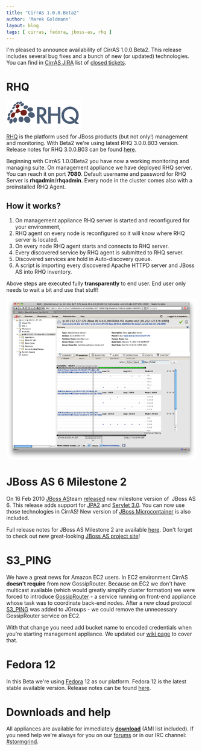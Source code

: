 ```yaml
---
title: "CirrAS 1.0.0.Beta2"
author: 'Marek Goldmann'
layout: blog
tags: [ cirras, fedora, jboss-as, rhq ]
---
```


I'm pleased to
announce availability of CirrAS 1.0.0.Beta2. This release includes
several bug fixes and a bunch of new (or updated) technologies. You
can find in
[CirrAS JIRA](https://jira.jboss.org/jira/browse/CIRRAS) list of
[closed tickets](https://jira.jboss.org/jira/browse/CIRRAS/fixforversion/12314209).

# RHQ

![image](/images/rhq_logo.png "RHQ")

[RHQ](http://www.rhq-project.org/display/RHQ/Home)
is the platform used for JBoss products (but not only!) management
and monitoring. With Beta2 we're using latest RHQ 3.0.0.B03
version. Release notes for RHQ 3.0.0.B03 can be found
[here](http://www.rhq-project.org/display/RHQ/Release+Notes+3.0.0.B03).

Beginning with CirrAS 1.0.0Beta2 you have now a working monitoring
and managing suite. On management appliance we have deployed RHQ
server. You can reach it on port **7080**. Default username and
password for RHQ Server is **rhqadmin**/**rhqadmin**. Every node in
the cluster comes also with a preinstalled RHQ Agent.
## How it works?

1.  On management appliance RHQ server is started and reconfigured
    for your environment,
2.  RHQ agent on every node is reconfigured so it will know where
    RHQ server is located.
3.  On every node RHQ agent starts and connects to RHQ server.
4.  Every discovered service by RHQ agent is submitted to RHQ
    server.
5.  Discovered services are hold in Auto-discovery queue.
6.  A script is importing every discovered Apache HTTPD server and
    JBoss AS into RHQ inventory.

Above steps are executed fully **transparently** to end user. End
user only needs to wait a bit and use that stuff!

[![image](/images/screenshots/rhq.png "JBoss AS 6 M2 monitoring in RHQ")](/blog/assets/rhq.png)

# JBoss AS 6 Milestone 2


On 16 Feb 2010 [JBoss AS](http://www.jboss.org/jbossas)team
[released](http://bstansberry.wordpress.com/2010/02/16/jboss-application-server-6-0-0-m2-is-out/)
new milestone version of  JBoss AS 6. This release adds support for
[JPA2](http://jcp.org/en/jsr/detail?id=317) and
[Servlet 3.0](http://jcp.org/en/jsr/detail?id=315). You can now use
those technologies in CirrAS! New version of
[JBoss Microcontainer](http://jboss.org/jbossmc) is also included.

Full release notes for JBoss AS Milestone 2 are available
[here](http://community.jboss.org/docs/DOC-14791). Don't forget to
check out new great-looking
[JBoss AS project site](http://www.jboss.org/jbossas)!
# S3\_PING

We have a great news for Amazon EC2 users. In EC2 environment
CirrAS **doesn't require** from now GossipRouter. Because on EC2 we
don't have multicast available (which would greatly simplify
cluster formation) we were forced to introduce
[GossipRouter](http://community.jboss.org/docs/DOC-10890) - a
service running on front-end appliance whose task was to coordinate
back-end nodes. After a new cloud protocol
[S3\_PING](https://jira.jboss.org/jira/browse/JGRP-1022) was added
to JGroups - we could remove the unnecessary GossipRouter service
on EC2.

With that change you need add bucket name to encoded
credentials when you're starting management appliance. We updated
our [wiki page](http://community.jboss.org/docs/DOC-14388) to cover
that.
# Fedora 12

In this Beta we're using [Fedora](http://fedoraproject.org/) 12 as
our platform. Fedora 12 is the latest stable available version.
Release notes can be found
[here](http://docs.fedoraproject.org/release-notes/f12/en-US/html/).
# Downloads and help

All appliances are available for immediately
**[download](http://www.jboss.org/stormgrind/downloads/cirras/1-0-0-Beta2.html)**
(AMI list included). If you need help we're always for you on our
[forums](http://community.jboss.org/en/stormgrind?view=discussions)
or in our IRC channel:
[\#stormgrind](irc://irc.freenode.net/stormgrind).